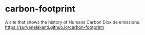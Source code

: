 # carbon-footprint
A site that shows the history of Humans Carbon Dioxide emissions.<br>
https://suryanelakanti.github.io/carbon-footprint/
